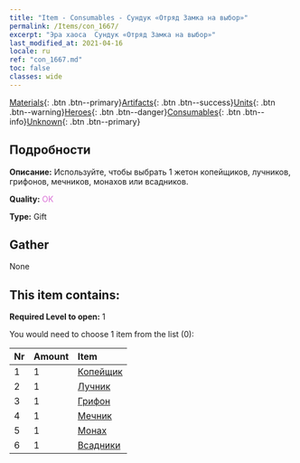 ```yaml
---
title: "Item - Consumables - Сундук «Отряд Замка на выбор»"
permalink: /Items/con_1667/
excerpt: "Эра хаоса  Сундук «Отряд Замка на выбор»"
last_modified_at: 2021-04-16
locale: ru
ref: "con_1667.md"
toc: false
classes: wide
---
```

 [Materials](/ru/Items/){: .btn .btn--primary}[Artifacts](/ru/Items/Artifacts/){: .btn .btn--success}[Units](/ru/Items/Units/){: .btn .btn--warning}[Heroes](/ru/Items/Heroes/){: .btn .btn--danger}[Consumables](/ru/Items/Consumables/){: .btn .btn--info}[Unknown](/ru/Items/Unknown/){: .btn .btn--primary}

## Подробности
 **Описание:** Используйте, чтобы выбрать 1 жетон копейщиков, лучников, грифонов, мечников, монахов или всадников.

 **Quality:** <span style="color: #DA70D6">OK</span>

 **Type:** Gift

## Gather

  None

## This item contains:

 **Required Level to open:** 1

 You would need to choose 1 item from the list (0):

  | Nr | Amount |     Item    |
  |:---|:-------|:------------|
  | 1 | 1 | [Копейщик](/ru/Items/unt_190/) |  | 
  | 2 | 1 | [Лучник](/ru/Items/unt_191/) |  | 
  | 3 | 1 | [Грифон](/ru/Items/unt_192/) |  | 
  | 4 | 1 | [Мечник](/ru/Items/unt_193/) |  | 
  | 5 | 1 | [Монах](/ru/Items/unt_194/) |  | 
  | 6 | 1 | [Всадники](/ru/Items/unt_195/) |  | 
